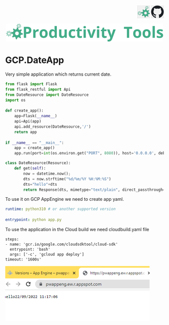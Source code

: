 <!--Category:SQL,Powershell--> 
 <p align="right">
    <a href=""><img src="Images/Header/ProductivityTools_green_40px_2.png" /><a> 
    <a href="hhttps://github.com/ProductivityTools-Learning/ProductivityTools.Learning.GCP.DateApp"><img src="Images/Header/Github_border_40px.png" /></a>
</p>
<p align="center">
    <a href="http://http://productivitytools.tech/">
        <img src="Images/Header/LogoTitle_green_500px.png" />
    </a>
</p>

# GCP.DateApp

Very simple application which returns current date.



```python
from flask import Flask
from flask_restful import Api
from DateResource import DateResource
import os

def create_app():
    app=Flask(__name__)
    api=Api(app)
    api.add_resource(DateResource,'/')
    return app

if __name__ == "__main__":
    app = create_app()
    app.run(port=int(os.environ.get("PORT", 8080)), host='0.0.0.0', debug=True)
```


```python
class DateResource(Resource):
    def get(self):
        now = datetime.now();
        dts = now.strftime("%d/%m/%Y %H:%M:%S")
        dts="hello"+dts
        return Response(dts, mimetype="text/plain", direct_passthrough=True)
```

To use it on GCP AppEngine we need to create app yaml. 
```yaml
runtime: python310 # or another supported version

entrypoint: python app.py
```

To use the application in the Cloud build we need cloudbuild.yaml file
```
steps:
- name: 'gcr.io/google.com/cloudsdktool/cloud-sdk'
  entrypoint: 'bash'
  args: ['-c', 'gcloud app deploy']
timeout: '1600s'
```

![](Images/2022-09-22-13-17-48.png)

